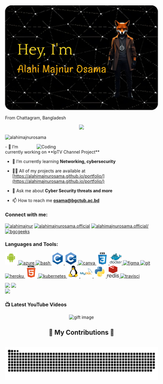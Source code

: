 [![MasterHead](https://raw.githubusercontent.com/AlahiMajnurOsama/AlahiMajnurOsama/main/head.jpg)](https://alahimajnurosama.github.io/portfolio)
<br>


    
<h8 align="center">From Chattagram, Bangladesh</h3>

<p align="center">
<!--   <a href="https://github.com/DenverCoder1/readme-typing-svg"> -->
    <img src="https://readme-typing-svg.herokuapp.com?color=8CBED6&width=380&height=28&lines=Hi👋+I'm+Alahi+Majnur+Osama..;A+Cyber+Geek;A+Student..;A+Open-Source+Enthusiast..;Studying+At+BGCTUB..;Empowering+Others;Nice+To+Meet+You+....&center=true"></a></p>

<p align="left"> <img src="https://komarev.com/ghpvc/?username=alahimajnurosama&label=Profile%20views&color=0e75b6&style=flat" alt="alahimajnurosama" /> </p>



<img align="right" alt="Coding" width="400" src="https://media.tenor.com/rePDfDWO3XoAAAAd/hacking.gif">
- 🔭 I’m currently working on **IpTV Channel Project**

- 🌱 I’m currently learning **Networking, cybersecurity**

- 👨‍💻 All of my projects are available at [https://alahimajnurosama.github.io/portfolio/](https://alahimajnurosama.github.io/portfolio/)

- 💬 Ask me about **Cyber Security threats and more**

- 📫 How to reach me **osama@bgctub.ac.bd**

<h3 align="left">Connect with me:</h3>
<p align="left">
<a href="https://twitter.com/alahimajnur" target="blank"><img align="center" src="https://raw.githubusercontent.com/rahuldkjain/github-profile-readme-generator/master/src/images/icons/Social/twitter.svg" alt="alahimajnur" height="30" width="40" /></a>
<a href="https://fb.com/alahimajnurosama.official" target="blank"><img align="center" src="https://raw.githubusercontent.com/rahuldkjain/github-profile-readme-generator/master/src/images/icons/Social/facebook.svg" alt="alahimajnurosama.official" height="30" width="40" /></a>
<a href="https://instagram.com/alahimajnurosama.official/" target="blank"><img align="center" src="https://raw.githubusercontent.com/rahuldkjain/github-profile-readme-generator/master/src/images/icons/Social/instagram.svg" alt="alahimajnurosama.official/" height="30" width="40" /></a>
<a href="https://www.youtube.com/c/bgcgeeks" target="blank"><img align="center" src="https://raw.githubusercontent.com/rahuldkjain/github-profile-readme-generator/master/src/images/icons/Social/youtube.svg" alt="bgcgeeks" height="30" width="40" /></a>
</p>

<h3 align="left">Languages and Tools:</h3>
<p align="left"> 
<a href="https://developer.android.com" target="_blank" rel="noreferrer"> <img src="https://raw.githubusercontent.com/devicons/devicon/master/icons/android/android-original-wordmark.svg" alt="android" width="40" height="40"/> </a> 
<a href="https://azure.microsoft.com/en-in/" target="_blank" rel="noreferrer"> <img src="https://www.vectorlogo.zone/logos/microsoft_azure/microsoft_azure-icon.svg" alt="azure" width="40" height="40"/> </a> 
<a href="https://www.gnu.org/software/bash/" target="_blank" rel="noreferrer"> <img src="https://www.vectorlogo.zone/logos/gnu_bash/gnu_bash-icon.svg" alt="bash" width="40" height="40"/> </a> 
<a href="https://www.cprogramming.com/" target="_blank" rel="noreferrer"> <img src="https://raw.githubusercontent.com/devicons/devicon/master/icons/c/c-original.svg" alt="c" width="40" height="40"/> </a>
<a href="https://www.w3schools.com/cpp/" target="_blank" rel="noreferrer"> <img src="https://raw.githubusercontent.com/devicons/devicon/master/icons/cplusplus/cplusplus-original.svg" alt="cplusplus" width="40" height="40"/> </a> 
    <a href="https://www.canva.com/" target="_blank" rel="noreferrer"> <img src="https://www.vectorlogo.zone/logos/canva/canva-icon.svg" alt="canva" width="40" height="40"/>
  </a>
<a href="https://www.w3schools.com/css/" target="_blank" rel="noreferrer"> <img src="https://raw.githubusercontent.com/devicons/devicon/master/icons/css3/css3-original-wordmark.svg" alt="css3" width="40" height="40"/> </a> 
<a href="https://www.docker.com/" target="_blank" rel="noreferrer"> <img src="https://raw.githubusercontent.com/devicons/devicon/master/icons/docker/docker-original-wordmark.svg" alt="docker" width="40" height="40"/> </a> 
<a href="https://www.figma.com/" target="_blank" rel="noreferrer"> <img src="https://www.vectorlogo.zone/logos/figma/figma-icon.svg" alt="figma" width="40" height="40"/> </a> 
<a href="https://git-scm.com/" target="_blank" rel="noreferrer"> <img src="https://www.vectorlogo.zone/logos/git-scm/git-scm-icon.svg" alt="git" width="40" height="40"/> </a> 
<a href="https://heroku.com" target="_blank" rel="noreferrer"> <img src="https://www.vectorlogo.zone/logos/heroku/heroku-icon.svg" alt="heroku" width="40" height="40"/> </a> 
<a href="https://www.w3.org/html/" target="_blank" rel="noreferrer"> <img src="https://raw.githubusercontent.com/devicons/devicon/master/icons/html5/html5-original-wordmark.svg" alt="html5" width="40" height="40"/> </a> 
<a href="https://kubernetes.io" target="_blank" rel="noreferrer"> <img src="https://www.vectorlogo.zone/logos/kubernetes/kubernetes-icon.svg" alt="kubernetes" width="40" height="40"/> </a> 
<a href="https://www.linux.org/" target="_blank" rel="noreferrer"> <img src="https://raw.githubusercontent.com/devicons/devicon/master/icons/linux/linux-original.svg" alt="linux" width="40" height="40"/> </a> 
<a href="https://www.mysql.com/" target="_blank" rel="noreferrer"> <img src="https://raw.githubusercontent.com/devicons/devicon/master/icons/mysql/mysql-original-wordmark.svg" alt="mysql" width="40" height="40"/> </a> 
<a href="https://www.python.org" target="_blank" rel="noreferrer"> <img src="https://raw.githubusercontent.com/devicons/devicon/master/icons/python/python-original.svg" alt="python" width="40" height="40"/> </a> 
<a href="https://redis.io" target="_blank" rel="noreferrer"> <img src="https://raw.githubusercontent.com/devicons/devicon/master/icons/redis/redis-original-wordmark.svg" alt="redis" width="40" height="40"/> </a> 
<a href="https://travis-ci.org" target="_blank" rel="noreferrer"> <img src="https://www.vectorlogo.zone/logos/travis-ci/travis-ci-icon.svg" alt="travisci" width="40" height="40"/> </a> 
</p>

![](https://github-readme-stats.vercel.app/api/top-langs/?username=AlahiMajnurOsama&theme=radical&border=false&include_all_commits=true&count_private=true&layout=compact)
![](https://github-readme-stats.vercel.app/api?username=AlahiMajnurOsama&theme=react&_border=false&include_all_commits=true&count_private=true)<br/>
![](https://github-readme-streak-stats.herokuapp.com/?user=AlahiMajnurOsama&theme=radical&hide_border=false)



### 📺 Latest YouTube Videos

<!-- BEGIN YOUTUBE-CARDS -->
<!--
[![Programmers Need More Math](https://ytcards.demolab.com/?id=gHRVhL1fZC0&title=Programmers+Need+More+Math&lang=en&timestamp=1725717641&background_color=%230d1117&title_color=%23ffffff&stats_color=%23dedede&max_title_lines=1&width=250&border_radius=5&duration=317 "Programmers Need More Math")](https://www.youtube.com/watch?v=gHRVhL1fZC0)
[![How to DESTROY Developer Productivity (avoid at all costs)](https://ytcards.demolab.com/?id=vl6SQZWRaks&title=How+to+DESTROY+Developer+Productivity+%28avoid+at+all+costs%29&lang=en&timestamp=1725462064&background_color=%230d1117&title_color=%23ffffff&stats_color=%23dedede&max_title_lines=1&width=250&border_radius=5&duration=784 "How to DESTROY Developer Productivity (avoid at all costs)")](https://www.youtube.com/watch?v=vl6SQZWRaks)
[![Everything You Need to Know about Git](https://ytcards.demolab.com/?id=K6Q31YkorUE&title=Everything+You+Need+to+Know+about+Git&lang=en&timestamp=1724864414&background_color=%230d1117&title_color=%23ffffff&stats_color=%23dedede&max_title_lines=1&width=250&border_radius=5&duration=1396 "Everything You Need to Know about Git")](https://www.youtube.com/watch?v=K6Q31YkorUE)
[![Abstraction - Java OOP](https://ytcards.demolab.com/?id=Om2kORezNu8&title=Abstraction+-+Java+OOP&lang=en&timestamp=1724774421&background_color=%230d1117&title_color=%23ffffff&stats_color=%23dedede&max_title_lines=1&width=250&border_radius=5&duration=59 "Abstraction - Java OOP")](https://www.youtube.com/watch?v=Om2kORezNu8)
[![Polymorphism - Java OOP](https://ytcards.demolab.com/?id=CWX3txO1jP0&title=Polymorphism+-+Java+OOP&lang=en&timestamp=1724688018&background_color=%230d1117&title_color=%23ffffff&stats_color=%23dedede&max_title_lines=1&width=250&border_radius=5&duration=56 "Polymorphism - Java OOP")](https://www.youtube.com/watch?v=CWX3txO1jP0)
[![Inheritance - Java OOP](https://ytcards.demolab.com/?id=I8rdKkcKbB0&title=Inheritance+-+Java+OOP&lang=en&timestamp=1724601613&background_color=%230d1117&title_color=%23ffffff&stats_color=%23dedede&max_title_lines=1&width=250&border_radius=5&duration=43 "Inheritance - Java OOP")](https://www.youtube.com/watch?v=I8rdKkcKbB0)


<!-- END YOUTUBE-CARDS 

[<img src="https://custom-icon-badges.demolab.com/badge/-Subscribe%20For%20More-red?style=for-the-badge&logo=video&logoColor=white"/>](https://www.youtube.com/c/fknight?sub_confirmation=1)

-->




<p align="center"><img src="https://camo.githubusercontent.com/2366b34bb903c09617990fb5fff4622f3e941349e846ddb7e73df872a9d21233/68747470733a2f2f63646e2e6472696262626c652e636f6d2f75736572732f3733303730332f73637265656e73686f74732f363538313234332f6176656e746f2e676966" alt="gift image" /></p>


<div align="center">
  <h2>🐍 My Contributions 🐍</h2>
  <br>
  <img alt="snake eating my contributions" src="https://raw.githubusercontent.com/salesp07/salesp07/output/github-contribution-grid-snake.svg" />
  
  <br/><br/><br/>
</div>

